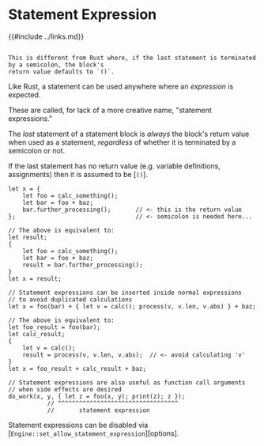 Statement Expression
====================

{{#include ../links.md}}

```admonish warning.side "Differs from Rust"

This is different from Rust where, if the last statement is terminated by a semicolon, the block's
return value defaults to `()`.
```

Like Rust, a statement can be used anywhere where an _expression_ is expected.

These are called, for lack of a more creative name, "statement expressions."

The _last_ statement of a statement block is _always_ the block's return value when used as a statement,
_regardless_ of whether it is terminated by a semicolon or not.

If the last statement has no return value (e.g. variable definitions, assignments) then it is
assumed to be [`()`].

```rust,no_run
let x = {
    let foo = calc_something();
    let bar = foo + baz;
    bar.further_processing();       // <- this is the return value
};                                  // <- semicolon is needed here...

// The above is equivalent to:
let result;
{
    let foo = calc_something();
    let bar = foo + baz;
    result = bar.further_processing();
}
let x = result;

// Statement expressions can be inserted inside normal expressions
// to avoid duplicated calculations
let x = foo(bar) + { let v = calc(); process(v, v.len, v.abs) } + baz;

// The above is equivalent to:
let foo_result = foo(bar);
let calc_result;
{
    let v = calc();
    result = process(v, v.len, v.abs);  // <- avoid calculating 'v'
}
let x = foo_result + calc_result + baz;

// Statement expressions are also useful as function call arguments
// when side effects are desired
do_work(x, y, { let z = foo(x, y); print(z); z });
           // ^^^^^^^^^^^^^^^^^^^^^^^^^^^^^^^^^^
           //       statement expression
```

Statement expressions can be disabled via [`Engine::set_allow_statement_expression`][options].
